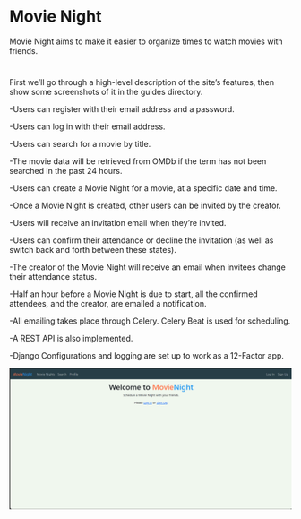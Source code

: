 # Movie Night
Movie Night aims to make it easier to organize times to watch movies with friends.
#
First we’ll go through a high-level description of the site’s features, then show some screenshots of it in the guides directory.


-Users can register with their email address and a password.


-Users can log in with their email address.


-Users can search for a movie by title.

  -The movie data will be retrieved from OMDb if the term has not been searched in the past 24 hours.

  
-Users can create a Movie Night for a movie, at a specific date and time.


-Once a Movie Night is created, other users can be invited by the creator.

  -Users will receive an invitation email when they’re invited.
  
  
-Users can confirm their attendance or decline the invitation (as well as switch back and forth between these states).

  -The creator of the Movie Night will receive an email when invitees change their attendance status.


-Half an hour before a Movie Night is due to start, all the confirmed attendees, and the creator, are emailed a notification.


-All emailing takes place through Celery. Celery Beat is used for scheduling.


-A REST API is also implemented.


-Django Configurations and logging are set up to work as a 12-Factor app.


![](.guides/img/1.png)
